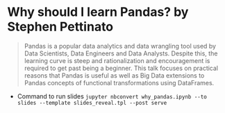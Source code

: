 # Why should I learn Pandas? by Stephen Pettinato

> Pandas is a popular data analytics and data wrangling tool used by Data Scientists, Data Engineers and Data Analysts. Despite this, the learning curve is steep and rationalization and encouragement is required to get past being a beginner. This talk focuses on practical reasons that Pandas is useful as well as Big Data extensions to Pandas concepts of functional transformations using DataFrames.

* Command to run slides
`jupyter nbconvert why_pandas.ipynb --to slides --template slides_reveal.tpl --post serve`
